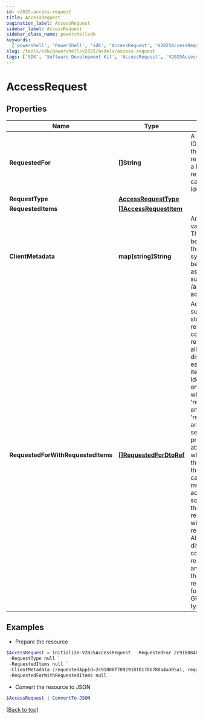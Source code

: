 ```yaml
---
id: v2025-access-request
title: AccessRequest
pagination_label: AccessRequest
sidebar_label: AccessRequest
sidebar_class_name: powershellsdk
keywords:
  ['powershell', 'PowerShell', 'sdk', 'AccessRequest', 'V2025AccessRequest']
slug: /tools/sdk/powershell/v2025/models/access-request
tags: ['SDK', 'Software Development Kit', 'AccessRequest', 'V2025AccessRequest']
---
```


# AccessRequest

## Properties

| Name | Type | Description | Notes |
| --- | --- | --- | --- |
| **RequestedFor** | **[]String** | A list of Identity IDs for whom the Access is requested. If it's a Revoke request, there can only be one Identity ID. | [required] |
| **RequestType** | [**AccessRequestType**](access-request-type) |  | [optional] |
| **RequestedItems** | [**[]AccessRequestItem**](access-request-item) |  | [required] |
| **ClientMetadata** | **map[string]String** | Arbitrary key-value pairs. They will never be processed by the IdentityNow system but will be returned on associated APIs such as /account-activities. | [optional] |
| **RequestedForWithRequestedItems** | [**[]RequestedForDtoRef**](requested-for-dto-ref) | Additional submit data structure with requestedFor containing requestedItems allowing distinction for each request item and Identity. _ Can only be used when 'requestedFor' and 'requestedItems' are not separately provided _ Adds ability to specify which account the user wants the access on, in case they have multiple accounts on a source _ Allows the ability to request items with different remove dates _ Also allows different combinations of request items and identities in the same request \* Only for use in GRANT_ACCESS type requests | [optional] |

## Examples

- Prepare the resource

```powershell
$AccessRequest = Initialize-V2025AccessRequest  -RequestedFor 2c918084660f45d6016617daa9210584 `
 -RequestType null `
 -RequestedItems null `
 -ClientMetadata {requestedAppId=2c91808f7892918f0178b78da4a305a1, requestedAppName=test-app} `
 -RequestedForWithRequestedItems null
```

- Convert the resource to JSON

```powershell
$AccessRequest | ConvertTo-JSON
```

[[Back to top]](#)
